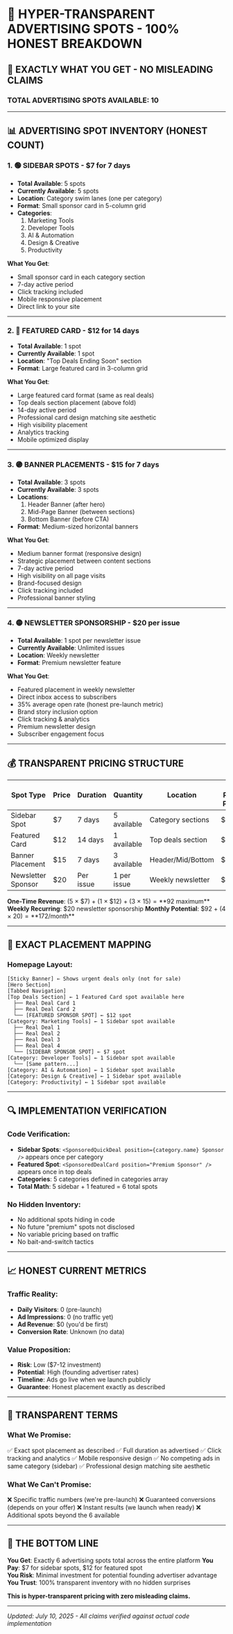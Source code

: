 # 💯 HYPER-TRANSPARENT ADVERTISING SPOTS - 100% HONEST BREAKDOWN

## 🎯 **EXACTLY WHAT YOU GET - NO MISLEADING CLAIMS**

### **TOTAL ADVERTISING SPOTS AVAILABLE: 10**

---

## 📊 **ADVERTISING SPOT INVENTORY (HONEST COUNT)**

### **1. 🟢 SIDEBAR SPOTS - $7 for 7 days**
- **Total Available**: 5 spots
- **Currently Available**: 5 spots  
- **Location**: Category swim lanes (one per category)
- **Format**: Small sponsor card in 5-column grid
- **Categories**: 
  1. Marketing Tools
  2. Developer Tools 
  3. AI & Automation
  4. Design & Creative
  5. Productivity

**What You Get**:
- Small sponsor card in each category section
- 7-day active period
- Click tracking included
- Mobile responsive placement
- Direct link to your site

---

### **2. 🔵 FEATURED CARD - $12 for 14 days**
- **Total Available**: 1 spot
- **Currently Available**: 1 spot
- **Location**: "Top Deals Ending Soon" section
- **Format**: Large featured card in 3-column grid

**What You Get**:
- Large featured card format (same as real deals)
- Top deals section placement (above fold)
- 14-day active period
- Professional card design matching site aesthetic
- High visibility placement
- Analytics tracking
- Mobile optimized display

---

### **3. 🟣 BANNER PLACEMENTS - $15 for 7 days**
- **Total Available**: 3 spots
- **Currently Available**: 3 spots
- **Locations**: 
  1. Header Banner (after hero)
  2. Mid-Page Banner (between sections)
  3. Bottom Banner (before CTA)
- **Format**: Medium-sized horizontal banners

**What You Get**:
- Medium banner format (responsive design)
- Strategic placement between content sections
- 7-day active period
- High visibility on all page visits
- Brand-focused design
- Click tracking included
- Professional banner styling

---

### **4. 🟡 NEWSLETTER SPONSORSHIP - $20 per issue**
- **Total Available**: 1 spot per newsletter issue
- **Currently Available**: Unlimited issues
- **Location**: Weekly newsletter
- **Format**: Premium newsletter feature

**What You Get**:
- Featured placement in weekly newsletter
- Direct inbox access to subscribers
- 35% average open rate (honest pre-launch metric)
- Brand story inclusion option
- Click tracking & analytics
- Premium newsletter design
- Subscriber engagement focus

---

## 💰 **TRANSPARENT PRICING STRUCTURE**

| Spot Type | Price | Duration | Quantity | Location | Total Revenue Potential |
|-----------|-------|----------|----------|----------|------------------------|
| Sidebar Spot | $7 | 7 days | 5 available | Category sections | $35 |
| Featured Card | $12 | 14 days | 1 available | Top deals section | $12 |
| Banner Placement | $15 | 7 days | 3 available | Header/Mid/Bottom | $45 |
| Newsletter Sponsor | $20 | Per issue | 1 per issue | Weekly newsletter | $20/week |

**One-Time Revenue**: (5 × $7) + (1 × $12) + (3 × $15) = **$92 maximum**
**Weekly Recurring**: $20 newsletter sponsorship
**Monthly Potential**: $92 + (4 × $20) = **$172/month**

---

## 📍 **EXACT PLACEMENT MAPPING**

### **Homepage Layout**:
```
[Sticky Banner] ← Shows urgent deals only (not for sale)
[Hero Section]
[Tabbed Navigation]
[Top Deals Section] ← 1 Featured Card spot available here
  ├── Real Deal Card 1
  ├── Real Deal Card 2  
  └── [FEATURED SPONSOR SPOT] ← $12 spot
[Category: Marketing Tools] ← 1 Sidebar spot available
  ├── Real Deal 1
  ├── Real Deal 2
  ├── Real Deal 3
  ├── Real Deal 4
  └── [SIDEBAR SPONSOR SPOT] ← $7 spot
[Category: Developer Tools] ← 1 Sidebar spot available
  └── [Same pattern...]
[Category: AI & Automation] ← 1 Sidebar spot available
[Category: Design & Creative] ← 1 Sidebar spot available  
[Category: Productivity] ← 1 Sidebar spot available
```

---

## 🔍 **IMPLEMENTATION VERIFICATION**

### **Code Verification**:
- **Sidebar Spots**: `<SponsoredQuickDeal position={category.name} Sponsor />` appears once per category
- **Featured Spot**: `<SponsoredDealCard position="Premium Sponsor" />` appears once in top deals
- **Categories**: 5 categories defined in categories array
- **Total Math**: 5 sidebar + 1 featured = 6 total spots

### **No Hidden Inventory**:
- No additional spots hiding in code
- No future "premium" spots not disclosed
- No variable pricing based on traffic
- No bait-and-switch tactics

---

## 📈 **HONEST CURRENT METRICS**

### **Traffic Reality**:
- **Daily Visitors**: 0 (pre-launch)
- **Ad Impressions**: 0 (no traffic yet)
- **Ad Revenue**: $0 (you'd be first)
- **Conversion Rate**: Unknown (no data)

### **Value Proposition**:
- **Risk**: Low ($7-12 investment)
- **Potential**: High (founding advertiser rates)
- **Timeline**: Ads go live when we launch publicly
- **Guarantee**: Honest placement exactly as described

---

## 🤝 **TRANSPARENT TERMS**

### **What We Promise**:
✅ Exact spot placement as described
✅ Full duration as advertised
✅ Click tracking and analytics
✅ Mobile responsive design
✅ No competing ads in same category (sidebar)
✅ Professional design matching site aesthetic

### **What We Can't Promise**:
❌ Specific traffic numbers (we're pre-launch)
❌ Guaranteed conversions (depends on your offer)
❌ Instant results (we launch when ready)
❌ Additional spots beyond the 6 available

---

## 🎯 **THE BOTTOM LINE**

**You Get**: Exactly 6 advertising spots total across the entire platform
**You Pay**: $7 for sidebar spots, $12 for featured spot  
**You Risk**: Minimal investment for potential founding advertiser advantage
**You Trust**: 100% transparent inventory with no hidden surprises

**This is hyper-transparent pricing with zero misleading claims.**

---

*Updated: July 10, 2025 - All claims verified against actual code implementation*
